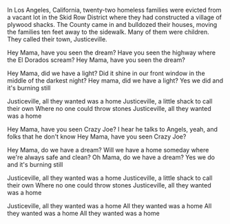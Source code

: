 In Los Angeles, California, twenty-two homeless families were evicted from
a vacant lot in the Skid Row District where they had constructed a
village of plywood shacks. The County came in and bulldozed their
houses, moving the families ten feet away to the sidewalk. Many of them
were children. They called their town, Justiceville.

Hey Mama, have you seen the dream?
Have you seen the highway where the El Dorados scream?
Hey Mama, have you seen the dream?

Hey Mama, did we have a light?
Did it shine in our front window in the middle of the darkest night?
Hey mama, did we have a light?
Yes we did and it's burning still

Justiceville, all they wanted was a home
Justiceville, a little shack to call their own
Where no one could throw stones
Justiceville, all they wanted was a home

Hey Mama, have you seen Crazy Joe?
I hear he talks to Angels, yeah, and folks that he don't know
Hey Mama, have you seen Crazy Joe?

Hey Mama, do we have a dream?
Will we have a home someday where we're always safe and clean?
Oh Mama, do we have a dream?
Yes we do and it's burning still

Justiceville, all they wanted was a home
Justiceville, a little shack to call their own
Where no one could throw stones
Justiceville, all they wanted was a home

Justiceville, all they wanted was a home
All they wanted was a home
All they wanted was a home
All they wanted was a home
